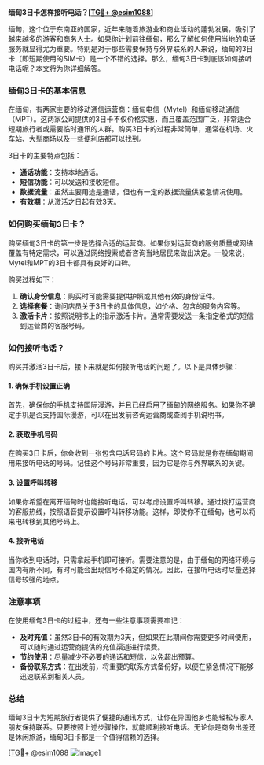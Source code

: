 **缅甸3日卡怎样接听电话？[[TG💪+ @esim1088](https://t.me/s/esim1088)]**

缅甸，这个位于东南亚的国家，近年来随着旅游业和商业活动的蓬勃发展，吸引了越来越多的游客和商务人士。如果你计划前往缅甸，那么了解如何使用当地的电话服务就显得尤为重要。特别是对于那些需要保持与外界联系的人来说，缅甸的3日卡（即短期使用的SIM卡）是一个不错的选择。那么，缅甸3日卡到底该如何接听电话呢？本文将为你详细解答。

### 缅甸3日卡的基本信息

在缅甸，有两家主要的移动通信运营商：缅甸电信（Mytel）和缅甸移动通信（MPT）。这两家公司提供的3日卡不仅价格实惠，而且覆盖范围广泛，非常适合短期旅行者或需要临时通讯的人群。购买3日卡的过程非常简单，通常在机场、火车站、大型商场以及一些便利店都可以找到。

3日卡的主要特点包括：
- **通话功能**：支持本地通话。
- **短信功能**：可以发送和接收短信。
- **数据流量**：虽然主要用途是通话，但也有一定的数据流量供紧急情况使用。
- **有效期**：从激活之日起有效3天。

### 如何购买缅甸3日卡？

购买缅甸3日卡的第一步是选择合适的运营商。如果你对运营商的服务质量或网络覆盖有特定需求，可以通过网络搜索或者咨询当地居民来做出决定。一般来说，Mytel和MPT的3日卡都具有良好的口碑。

购买过程如下：
1. **确认身份信息**：购买时可能需要提供护照或其他有效的身份证件。
2. **选择套餐**：询问店员关于3日卡的具体信息，如价格、包含的服务内容等。
3. **激活卡片**：按照说明书上的指示激活卡片。通常需要发送一条指定格式的短信到运营商的客服号码。

### 如何接听电话？

购买并激活3日卡后，接下来就是如何接听电话的问题了。以下是具体步骤：

#### 1. 确保手机设置正确
首先，确保你的手机支持国际漫游，并且已经启用了缅甸的网络服务。如果你不确定手机是否支持国际漫游，可以在出发前咨询运营商或查阅手机说明书。

#### 2. 获取手机号码
在购买3日卡后，你会收到一张包含电话号码的卡片。这个号码就是你在缅甸期间用来接听电话的号码。记住这个号码非常重要，因为它是你与外界联系的关键。

#### 3. 设置呼叫转移
如果你希望在离开缅甸时也能接听电话，可以考虑设置呼叫转移。通过拨打运营商的客服热线，按照语音提示设置呼叫转移功能。这样，即使你不在缅甸，也可以将来电转移到其他号码上。

#### 4. 接听电话
当你收到电话时，只需拿起手机即可接听。需要注意的是，由于缅甸的网络环境与国内有所不同，有时可能会出现信号不稳定的情况。因此，在接听电话时尽量选择信号较强的地点。

### 注意事项

在使用缅甸3日卡的过程中，还有一些注意事项需要牢记：
- **及时充值**：虽然3日卡的有效期为3天，但如果在此期间你需要更多时间使用，可以随时通过运营商提供的充值渠道进行续费。
- **节约使用**：尽量减少不必要的通话和短信，以免超出预算。
- **备份联系方式**：在出发前，将重要的联系方式备份好，以便在紧急情况下能够迅速联系到相关人员。

### 总结

缅甸3日卡为短期旅行者提供了便捷的通讯方式，让你在异国他乡也能轻松与家人朋友保持联系。只要按照上述步骤操作，就能顺利接听电话。无论你是商务出差还是休闲旅游，缅甸3日卡都是一个值得信赖的选择。

[[TG💪+ @esim1088](https://t.me/s/esim1088) ![Image](https://i.postimg.cc/4NQfJmqS/Snipaste-2025-05-13-00-14-12.png)]
